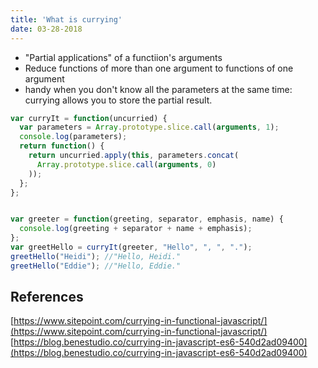 ```yaml
---
title: 'What is currying'
date: 03-28-2018
---
```


- "Partial applications" of a functiion's arguments
- Reduce functions of more than one argument to functions of one argument
- handy when you don't know all the parameters at the same time: currying allows you to store the partial result.

```js
var curryIt = function(uncurried) {
  var parameters = Array.prototype.slice.call(arguments, 1);
  console.log(parameters);
  return function() {
    return uncurried.apply(this, parameters.concat(
      Array.prototype.slice.call(arguments, 0)
    ));
  };
};


var greeter = function(greeting, separator, emphasis, name) {
  console.log(greeting + separator + name + emphasis);
};
var greetHello = curryIt(greeter, "Hello", ", ", ".");
greetHello("Heidi"); //"Hello, Heidi."
greetHello("Eddie"); //"Hello, Eddie."
```

## References

[https://www.sitepoint.com/currying-in-functional-javascript/](https://www.sitepoint.com/currying-in-functional-javascript/)
[https://blog.benestudio.co/currying-in-javascript-es6-540d2ad09400](https://blog.benestudio.co/currying-in-javascript-es6-540d2ad09400)